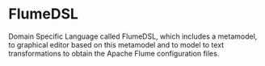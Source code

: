 # FlumeDSL
Domain Specific Language called FlumeDSL, which includes a metamodel, to graphical editor based on this metamodel and to model to text transformations to obtain the Apache Flume configuration files.
